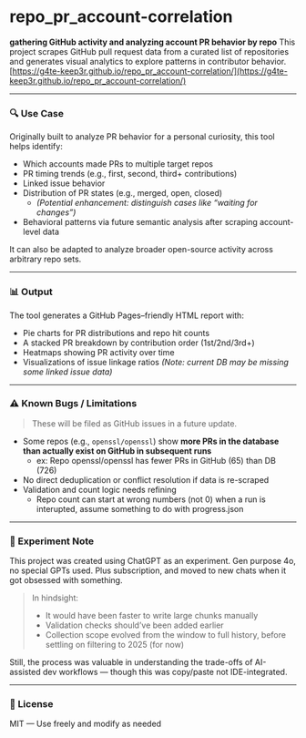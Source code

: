 # repo_pr_account-correlation
**gathering GitHub activity and analyzing account PR behavior by repo**
This project scrapes GitHub pull request data from a curated list of repositories and generates visual analytics to explore patterns in contributor behavior.
 [https://g4te-keep3r.github.io/repo_pr_account-correlation/](https://g4te-keep3r.github.io/repo_pr_account-correlation/)

---

### 🔍 Use Case

Originally built to analyze PR behavior for a personal curiosity, this tool helps identify:
- Which accounts made PRs to multiple target repos
- PR timing trends (e.g., first, second, third+ contributions)
- Linked issue behavior
- Distribution of PR states (e.g., merged, open, closed)
	- *(Potential enhancement: distinguish cases like “waiting for changes”)*
- Behavioral patterns via future semantic analysis after scraping account-level data

It can also be adapted to analyze broader open-source activity across arbitrary repo sets.

---

### 📊 Output

The tool generates a GitHub Pages–friendly HTML report with:
- Pie charts for PR distributions and repo hit counts
- A stacked PR breakdown by contribution order (1st/2nd/3rd+)
- Heatmaps showing PR activity over time
- Visualizations of issue linkage ratios
	*(Note: current DB may be missing some linked issue data)*

---

### ⚠️ Known Bugs / Limitations

> These will be filed as GitHub issues in a future update.

- Some repos (e.g., `openssl/openssl`) show **more PRs in the database than actually exist on GitHub in subsequent runs**
  - ex: Repo openssl/openssl has fewer PRs in GitHub (65) than DB (726)
- No direct deduplication or conflict resolution if data is re-scraped
- Validation and count logic needs refining
	- Repo count can start at wrong numbers (not 0) when a run is interupted, assume something to do with progress.json

---

### 🧪 Experiment Note

This project was created using ChatGPT as an experiment. Gen purpose 4o, no special GPTs used. Plus subscription, and moved to new chats when it got obsessed with something.

> In hindsight:
> - It would have been faster to write large chunks manually
> - Validation checks should’ve been added earlier
> - Collection scope evolved from the window to full history, before settling on filtering to 2025 (for now)

Still, the process was valuable in understanding the trade-offs of AI-assisted dev workflows — though this was copy/paste not IDE-integrated.

---

### 📄 License
MIT — Use freely and modify as needed
